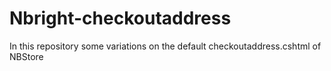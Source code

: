 # Nbright-checkoutaddress
In this repository some variations on the default checkoutaddress.cshtml of NBStore

